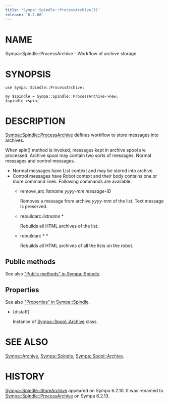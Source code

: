 ```yaml
---
title: 'Sympa::Spindle::ProcessArchive(3)'
release: '6.2.66'
---
```


# NAME

Sympa::Spindle::ProcessArchive - Workflow of archive storage

# SYNOPSIS

    use Sympa::Spindle::ProcessArchive;

    my $spindle = Sympa::Spindle::ProcessArchive->new;
    $spindle->spin;

# DESCRIPTION

[Sympa::Spindle::ProcessArchive](./Sympa-Spindle-ProcessArchive.3.md) defines workflow to store messages into
archives.

When spin() method is invoked, messages kept in archive spool are
processed.
Archive spool may contain two sorts of messages:
Normal messages and control messages.

- Normal messages have List context and may be stored into archive.
- Control messages have Robot context and their body contains one or more
command lines.  Following commands are available.
    - remove\_arc _listname_ _yyyy_-_mm_ _message-ID_

        Removes a message from archive _yyyy_-_mm_ of the list.
        Text message is preserved.

    - rebuildarc _listname_ \*

        Rebuilds all HTML archives of the list.

    - rebuildarc \* \*

        Rebuilds all HTML archives of all the lists on the robot.

## Public methods

See also ["Public methods" in Sympa::Spindle](./Sympa-Spindle.3.md#public-methods).

## Properties

See also ["Properties" in Sympa::Spindle](./Sympa-Spindle.3.md#properties).

- {distaff}

    Instance of [Sympa::Spool::Archive](./Sympa-Spool-Archive.3.md) class.

# SEE ALSO

[Sympa::Archive](./Sympa-Archive.3.md), [Sympa::Spindle](./Sympa-Spindle.3.md), [Sympa::Spool::Archive](./Sympa-Spool-Archive.3.md).

# HISTORY

[Sympa::Spindle::StoreArchive](./Sympa-Spindle-StoreArchive.3.md) appeared on Sympa 6.2.10.
It was renamed to [Sympa::Spindle::ProcessArchive](./Sympa-Spindle-ProcessArchive.3.md) on Sympa 6.2.13.
